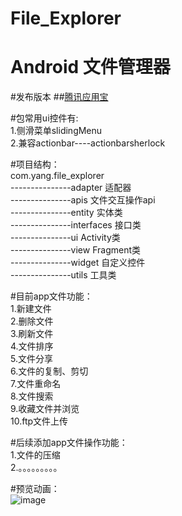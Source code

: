 # File_Explorer
# Android 文件管理器

#发布版本
##[腾讯应用宝](http://android.myapp.com/myapp/detail.htm?apkName=com.yang.file_explorer)      

#包常用ui控件有:        
1.侧滑菜单slidingMenu           
2.兼容actionbar----actionbarsherlock        

#项目结构：        
com.yang.file_explorer     
                ---------------adapter    适配器        
                ---------------apis       文件交互操作api        
                ---------------entity     实体类              
                ---------------interfaces 接口类             
                ---------------ui         Activity类       
                ---------------view       Fragment类        
                ---------------widget     自定义控件      
                ---------------utils      工具类       

#目前app文件功能：         
1.新建文件         
2.删除文件       
3.刷新文件     
4.文件排序     
5.文件分享    
6.文件的复制、剪切        
7.文件重命名     
8.文件搜索                 
9.收藏文件并浏览                 
10.ftp文件上传 

#后续添加app文件操作功能：       
1.文件的压缩           
2.。。。。。。。。。            

#预览动画：            
![image](https://github.com/yangsmith/File_Explorer/blob/master/bin/file_exploer.gif)

